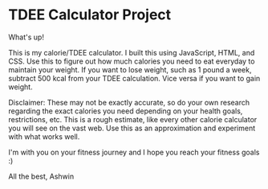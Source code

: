 # TDEE Calculator Project

What's up! 

This is my calorie/TDEE calculator. I built this using JavaScript, HTML, and CSS. Use this to figure out how much calories you need to eat everyday to maintain your weight. If you want to lose weight, such as 1 pound a week, subtract 500 kcal from your TDEE calculation. Vice versa if you want to gain weight. 

Disclaimer: These may not be exactly accurate, so do your own research regarding the exact calories you need depending on your health goals, restrictions, etc. This is a rough estimate, like every other calorie calculator you will see on the vast web. Use this as an approximation and experiment with what works well. 

I'm with you on your fitness journey and I hope you reach your fitness goals :)

All the best, 
Ashwin
